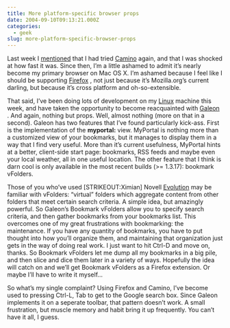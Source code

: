 ```yaml
---
title: More platform-specific browser props
date: 2004-09-10T09:13:21.000Z
categories:
  - geek
slug: more-platform-specific-browser-props
---
```

Last week I [mentioned][1]  that I had tried [Camino][2]  again, and that I was shocked at how fast it was. Since then, I’m a little ashamed to admit it’s nearly become my primary browser on Mac OS X. I’m ashamed because I feel like I should be supporting [Firefox][3] , not just because it’s Mozilla.org’s current darling, but because it’s cross platform and oh-so-extensible.

That said, I’ve been doing lots of development on my [Linux][4]  machine this week, and have taken the opportunity to become reacquainted with [Galeon][5] . And again, nothing but props. Well, almost nothing (more on that in a second). Galeon has two features that I’ve found particularly kick-ass. First is the implementation of the **myportal:** view. MyPortal is nothing more than a customized view of your bookmarks, but it manages to display them in a way that I find very useful. More than it’s current usefulness, MyPortal hints at a better, client-side start page: bookmarks, RSS feeds and maybe even your local weather, all in one useful location. The other feature that I think is darn cool is only available in the most recent builds (>= 1.3.17): bookmark vFolders.

Those of you who’ve used [STRIKEOUT:Ximian] Novell [Evolution][6]  may be familiar with vFolders: “virtual” folders which aggregate content from other folders that meet certain search criteria. A simple idea, but amazingly powerful. So Galeon’s Bookmark vFolders allow you to specify search criteria, and then gather bookmarks from your bookmarks list. This overcomes one of my great frustrations with bookmarking: the maintenance. If you have any quantity of bookmarks, you have to put thought into how you’ll organize them, and maintaining that organization just gets in the way of doing real work. I just want to hit Ctrl-D and move on, thanks. So Bookmark vFolders let me dump all my bookmarks in a big pile, and then slice and dice them later in a variety of ways. Hopefully the idea will catch on and we’ll get Bookmark vFolders as a Firefox extension. Or maybe I’ll have to write it myself…

So what’s my single complaint? Using Firefox and Camino, I’ve become used to pressing Ctrl-L, Tab to get to the Google search box. Since Galeon implements it on a seperate toolbar, that pattern doesn’t work. A small frustration, but muscle memory and habit bring it up frequently. You can’t have it all, I guess.



 [1]: http://yergler.net/blog/archives/2004/08/31/camino-081-out-and-boy-is-it-fast
 [2]: http://www.mozilla.org/products/camino/
 [3]: http://www.mozilla.org/products/firefox
 [4]: http://gentoo.org
 [5]: http://galeon.sourceforge.net
 [6]: http://www.novell.com/products/evolution/
